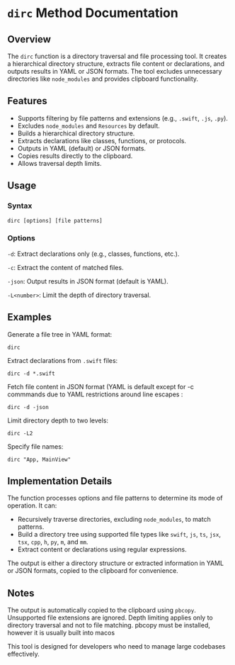 # `dirc` Method Documentation

## Overview

The `dirc` function is a directory traversal and file processing tool. It creates a hierarchical directory structure, extracts file content or declarations, and outputs results in YAML or JSON formats. The tool excludes unnecessary directories like `node_modules` and provides clipboard functionality.

## Features

- Supports filtering by file patterns and extensions (e.g., `.swift`, `.js`, `.py`).
- Excludes `node_modules` and `Resources` by default.
- Builds a hierarchical directory structure.
- Extracts declarations like classes, functions, or protocols.
- Outputs in YAML (default) or JSON formats.
- Copies results directly to the clipboard.
- Allows traversal depth limits.

## Usage

### Syntax

```dirc [options] [file patterns]```

### Options

`-d`: Extract declarations only (e.g., classes, functions, etc.).

`-c`: Extract the content of matched files.

`-json`: Output results in JSON format (default is YAML).

`-L<number>`: Limit the depth of directory traversal.


## Examples

Generate a file tree in YAML format:

```dirc```

Extract declarations from `.swift` files:

```dirc -d *.swift```

Fetch file content in JSON format (YAML is default except for -c commmands due to YAML restrictions around line escapes :

```dirc -d -json ```

Limit directory depth to two levels:

`dirc -L2`

Specify file names:

`dirc "App, MainView"`

## Implementation Details

The function processes options and file patterns to determine its mode of operation. It can:

- Recursively traverse directories, excluding `node_modules`, to match patterns.
- Build a directory tree using supported file types like `swift`, `js`, `ts`, `jsx`, `tsx`, `cpp`, `h`, `py`, `m`, and `mm`.
- Extract content or declarations using regular expressions.

The output is either a directory structure or extracted information in YAML or JSON formats, copied to the clipboard for convenience.

## Notes

The output is automatically copied to the clipboard using `pbcopy`. Unsupported file extensions are ignored. Depth limiting applies only to directory traversal and not to file matching.
pbcopy must be installed, however it is usually built into macos

This tool is designed for developers who need to manage large codebases effectively.
